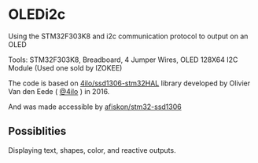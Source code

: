 # OLEDi2c
Using the STM32F303K8 and i2c communication protocol to output on an OLED

Tools: STM32F303K8, Breadboard, 4 Jumper Wires, OLED 128X64 I2C Module (Used one sold by IZOKEE)

The code is based on
[4ilo/ssd1306-stm32HAL](https://github.com/4ilo/ssd1306-stm32HAL) library
developed by Olivier Van den Eede ( [@4ilo](https://github.com/4ilo) ) in 2016. 

And was made accessible by [afiskon/stm32-ssd1306](https://github.com/afiskon/stm32-ssd1306)
## Possiblities
Displaying text, shapes, color, and reactive outputs.
